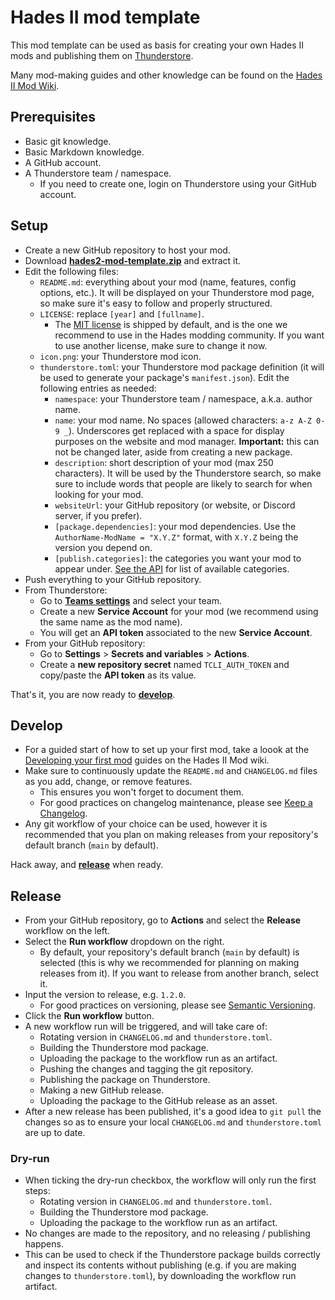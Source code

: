 # Hades II mod template

This mod template can be used as basis for creating your own Hades II mods and publishing them on [Thunderstore](https://thunderstore.io/).

Many mod-making guides and other knowledge can be found on the [Hades II Mod Wiki](https://sgg-modding.github.io/Hades2ModWiki/).

## Prerequisites

- Basic git knowledge.
- Basic Markdown knowledge.
- A GitHub account.
- A Thunderstore team / namespace.
  - If you need to create one, login on Thunderstore using your GitHub account.

## Setup

- Create a new GitHub repository to host your mod.
- Download [**hades2-mod-template.zip**](https://github.com/SGG-Modding/Hades2ModTemplate/releases/latest/download/hades2-mod-template.zip) and extract it.
- Edit the following files:
  - `README.md`: everything about your mod (name, features, config options, etc.). It will be displayed on your Thunderstore mod page, so make sure it's easy to follow and properly structured.
  - `LICENSE`: replace `[year]` and `[fullname]`.
    - The [MIT license](https://choosealicense.com/licenses/mit/) is shipped by default, and is the one we recommend to use in the Hades modding community. If you want to use another license, make sure to change it now.
  - `icon.png`: your Thunderstore mod icon.
  - `thunderstore.toml`: your Thunderstore mod package definition (it will be used to generate your package's `manifest.json`). Edit the following entries as needed:
    - `namespace`: your Thunderstore team / namespace, a.k.a. author name.
    - `name`: your mod name. No spaces (allowed characters: `a-z A-Z 0-9 _`). Underscores get replaced with a space for display purposes on the website and mod manager. **Important:** this can not be changed later, aside from creating a new package.
    - `description`: short description of your mod (max 250 characters). It will be used by the Thunderstore search, so make sure to include words that people are likely to search for when looking for your mod.
    - `websiteUrl`: your GitHub repository (or website, or Discord server, if you prefer).
    - `[package.dependencies]`: your mod dependencies. Use the `AuthorName-ModName = "X.Y.Z"` format, with `X.Y.Z` being the version you depend on.
    - `[publish.categories]`: the categories you want your mod to appear under. [See the API](https://thunderstore.io/api/experimental/community/hades-ii/category/) for list of available categories.
- Push everything to your GitHub repository.
- From Thunderstore:
  - Go to [**Teams settings**](https://thunderstore.io/settings/teams/) and select your team.
  - Create a new **Service Account** for your mod (we recommend using the same name as the mod name).
  - You will get an **API token** associated to the new **Service Account**.
- From your GitHub repository:
  - Go to **Settings** > **Secrets and variables** > **Actions**.
  - Create a **new repository secret** named `TCLI_AUTH_TOKEN` and copy/paste the **API token** as its value.

That's it, you are now ready to [**develop**](#develop).

## Develop

- For a guided start of how to set up your first mod, take a loook at the [Developing your first mod](https://sgg-modding.github.io/Hades2ModWiki/docs/category/creating-your-first-mod) guides on the Hades II Mod wiki.
- Make sure to continuously update the `README.md` and `CHANGELOG.md` files as you add, change, or remove features.
  - This ensures you won't forget to document them.
  - For good practices on changelog maintenance, please see [Keep a Changelog](https://keepachangelog.com/).
- Any git workflow of your choice can be used, however it is recommended that you plan on making releases from your repository's default branch (`main` by default).

Hack away, and [**release**](#release) when ready.

## Release

- From your GitHub repository, go to **Actions** and select the **Release** workflow on the left.
- Select the **Run workflow** dropdown on the right.
  - By default, your repository's default branch (`main` by default) is selected (this is why we recommended for planning on making releases from it). If you want to release from another branch, select it.
- Input the version to release, e.g. `1.2.0`.
  - For good practices on versioning, please see [Semantic Versioning](https://semver.org/spec/v2.0.0.html).
- Click the **Run workflow** button.
- A new workflow run will be triggered, and will take care of:
  - Rotating version in `CHANGELOG.md` and `thunderstore.toml`.
  - Building the Thunderstore mod package.
  - Uploading the package to the workflow run as an artifact.
  - Pushing the changes and tagging the git repository.
  - Publishing the package on Thunderstore.
  - Making a new GitHub release.
  - Uploading the package to the GitHub release as an asset.
- After a new release has been published, it's a good idea to `git pull` the changes so as to ensure your local `CHANGELOG.md` and `thunderstore.toml` are up to date.

### Dry-run

- When ticking the dry-run checkbox, the workflow will only run the first steps:
  - Rotating version in `CHANGELOG.md` and `thunderstore.toml`.
  - Building the Thunderstore mod package.
  - Uploading the package to the workflow run as an artifact.
- No changes are made to the repository, and no releasing / publishing happens.
- This can be used to check if the Thunderstore package builds correctly and inspect its contents without publishing (e.g. if you are making changes to `thunderstore.toml`), by downloading the workflow run artifact.
